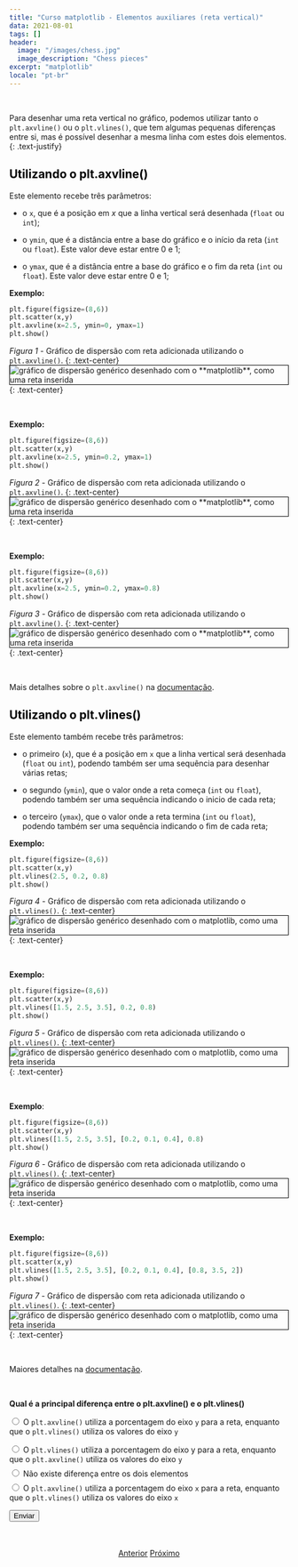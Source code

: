 ```yaml
---
title: "Curso matplotlib - Elementos auxiliares (reta vertical)"
data: 2021-08-01
tags: []
header:
  image: "/images/chess.jpg"
  image_description: "Chess pieces"
excerpt: "matplotlib"
locale: "pt-br"
---
```


<br>

Para desenhar uma reta vertical no gráfico, podemos utilizar tanto o `plt.axvline()` ou o `plt.vlines()`, que tem algumas pequenas diferenças entre si, mas é possível desenhar a mesma linha com estes dois elementos.
{: .text-justify}

<h2><a style="color:black" id="plt-axvline">Utilizando o plt.axvline()</a></h2>


Este elemento recebe três parâmetros:

- o ```x```, que é a posição em *x* que a linha vertical será desenhada (`float` ou `int`);

- o ```ymin```, que é a distância entre a base do gráfico e o início da reta (`int` ou `float`). Este valor deve estar entre 0 e 1;

- o ```ymax```, que é a distância entre a base do gráfico e o fim da reta (`int` ou `float`). Este valor deve estar entre 0 e 1;

**Exemplo:**

```python
plt.figure(figsize=(8,6))
plt.scatter(x,y)
plt.axvline(x=2.5, ymin=0, ymax=1)
plt.show()
```

*Figura 1* - Gráfico de dispersão com reta adicionada utilizando o `plt.axvline()`.
{: .text-center}
<img style="border: solid 1px black" src="{{ site.url }}{{ site.baseurl }}/images/curso-matplotlib/grafico-elementos-auxiliares/38/grafico-elementos-auxiliares-01.png" alt="gráfico de dispersão genérico desenhado com o **matplotlib**, como uma reta inserida  " >
{: .text-center}

<br>

**Exemplo:**

```python
plt.figure(figsize=(8,6))
plt.scatter(x,y)
plt.axvline(x=2.5, ymin=0.2, ymax=1)
plt.show()
```

*Figura 2* - Gráfico de dispersão com reta adicionada utilizando o `plt.axvline()`.
{: .text-center}
<img style="border: solid 1px black" src="{{ site.url }}{{ site.baseurl }}/images/curso-matplotlib/grafico-elementos-auxiliares/38/grafico-elementos-auxiliares-02.png" alt="gráfico de dispersão genérico desenhado com o **matplotlib**, como uma reta inserida  " >
{: .text-center}

<br>

**Exemplo:**

```python
plt.figure(figsize=(8,6))
plt.scatter(x,y)
plt.axvline(x=2.5, ymin=0.2, ymax=0.8)
plt.show()
```

*Figura 3* - Gráfico de dispersão com reta adicionada utilizando o `plt.axvline()`.
{: .text-center}
<img style="border: solid 1px black" src="{{ site.url }}{{ site.baseurl }}/images/curso-matplotlib/grafico-elementos-auxiliares/38/grafico-elementos-auxiliares-03.png" alt="gráfico de dispersão genérico desenhado com o **matplotlib**, como uma reta inserida  " >
{: .text-center}

<br>


Mais detalhes sobre o `plt.axvline()` na [documentação](https://matplotlib.org/stable/api/_as_gen/matplotlib.pyplot.axvline.html).


<h2><a style="color:black" id="plt-vlines">Utilizando o plt.vlines()</a></h2>

Este elemento também recebe três parâmetros:

- o primeiro (```x```), que é a posição em `x` que a linha vertical será desenhada (`float` ou `int`), podendo também ser uma sequência para desenhar várias retas;

- o segundo (```ymin```), que o valor onde a reta começa (`int` ou `float`), podendo também ser uma sequência indicando o inicio de cada reta;

- o terceiro (```ymax```), que o valor onde a reta termina (`int` ou `float`), podendo também ser uma sequência indicando o fim de cada reta;

**Exemplo:**

```python
plt.figure(figsize=(8,6))
plt.scatter(x,y)
plt.vlines(2.5, 0.2, 0.8)
plt.show()
```

*Figura 4* - Gráfico de dispersão com reta adicionada utilizando o `plt.vlines()`.
{: .text-center}
<img style="border: solid 1px black" src="{{ site.url }}{{ site.baseurl }}/images/curso-matplotlib/grafico-elementos-auxiliares/38/grafico-elementos-auxiliares-04.png" alt="gráfico de dispersão genérico desenhado com o matplotlib, como uma reta inserida  " >
{: .text-center}

<br>

**Exemplo:**

```python
plt.figure(figsize=(8,6))
plt.scatter(x,y)
plt.vlines([1.5, 2.5, 3.5], 0.2, 0.8)
plt.show()
```

*Figura 5* - Gráfico de dispersão com reta adicionada utilizando o `plt.vlines()`.
{: .text-center}
<img style="border: solid 1px black" src="{{ site.url }}{{ site.baseurl }}/images/curso-matplotlib/grafico-elementos-auxiliares/38/grafico-elementos-auxiliares-05.png" alt="gráfico de dispersão genérico desenhado com o matplotlib, como uma reta inserida  " >
{: .text-center}

<br>

**Exemplo**:

```python
plt.figure(figsize=(8,6))
plt.scatter(x,y)
plt.vlines([1.5, 2.5, 3.5], [0.2, 0.1, 0.4], 0.8)
plt.show()
```

*Figura 6* - Gráfico de dispersão com reta adicionada utilizando o `plt.vlines()`.
{: .text-center}
<img style="border: solid 1px black" src="{{ site.url }}{{ site.baseurl }}/images/curso-matplotlib/grafico-elementos-auxiliares/38/grafico-elementos-auxiliares-06.png" alt="gráfico de dispersão genérico desenhado com o matplotlib, como uma reta inserida  " >
{: .text-center}

<br>

**Exemplo:**

```python
plt.figure(figsize=(8,6))
plt.scatter(x,y)
plt.vlines([1.5, 2.5, 3.5], [0.2, 0.1, 0.4], [0.8, 3.5, 2])
plt.show()
```

*Figura 7* - Gráfico de dispersão com reta adicionada utilizando o `plt.vlines()`.
{: .text-center}
<img style="border: solid 1px black" src="{{ site.url }}{{ site.baseurl }}/images/curso-matplotlib/grafico-elementos-auxiliares/38/grafico-elementos-auxiliares-07.png" alt="gráfico de dispersão genérico desenhado com o matplotlib, como uma reta inserida  " >
{: .text-center}

<br>

Maiores detalhes na [documentação](https://matplotlib.org/stable/api/_as_gen/matplotlib.pyplot.vlines.html#matplotlib.pyplot.vlines).


<br>

<form id = "quiz" name = "quiz">

<p><strong>Qual é a principal diferença entre o plt.axvline() e o plt.vlines()</strong></p>

<input type = "radio" id = "mc" name = "question1" value = "a"> O <code>plt.axvline()</code> utiliza a porcentagem do eixo <code>y</code> para a reta, enquanto que o <code>plt.vlines()</code> utiliza os valores do eixo <code>y</code>
<p style="font-size: 50%"></p>
<input type = "radio" id = "mc" name = "question1" value = "b"> O <code>plt.vlines()</code> utiliza a porcentagem do eixo y para a reta, enquanto que o <code>plt.axvline()</code> utiliza os valores do eixo <code>y</code>
<p style="font-size: 50%"></p>
<input type = "radio" id = "mc" name = "question1" value = "c"> Não existe diferença entre os dois elementos
<p style="font-size: 50%"></p>
<input type = "radio" id = "mc" name = "question1" value = "d"> O <code>plt.axvline()</code> utiliza a porcentagem do eixo <code>x</code> para a reta, enquanto que o <code>plt.vlines()</code> utiliza os valores do eixo <code>x</code>
<p style="font-size: 50%"></p>
<p></p>
<input id = "button" type = "button" class="btn btn--info" value = "Enviar" onclick = "check();">
</form>

<div id = "after_submit">
<p style="font-size: 120%" id = "message"></p>
</div>

<br>

<p style="text-align: center">
  <a href="/Curso-matplotlib-37" class="btn btn--success">Anterior</a>
  <a href="/Curso-matplotlib-39" class="btn btn--success">Próximo</a>
</p>


<script>
function check(){
	var question1 = document.quiz.question1.value;
	var messages = [" 🎉 Correto! 🥳️  <br> Esta é a principal diferença!",
  " 😔 Incorreto! 😔  <br> É o <code>plt.axvline()</code> que utiliza a porcentagem do gráfico, não o <code>plt.vlines()</code>",
  " Incorreto! 😔  <br>  O <code>plt.axvline()</code> utiliza a porcentagem do eixo <code>y</code> para a reta, enquanto que o <code>plt.vlines()</code> utiliza os valores do eixo <code>y</code>. Portanto, existe diferença entre estes elementos",
  " 😔 Incorreto! <br> Tanto o <code>plt.vlines()</code> como o <code>plt.axvline()</code> utilizam valores do eixo <code>y</code>, não do eixo <code>x</code>",
  "☕️"];
	var score;

	if (question1 == "a") {
		score = 0;
	}	else if (question1 == "b") {
		score = 1;
	} else if (question1 == "c") {
    score = 2;
  } else if (question1 == "d") {
    score = 3;    
  } else {
    score = 4;
  }

	document.getElementById("after_submit").style.visibility = "visible";
	document.getElementById("message").innerHTML = messages[score];

};

</script>

